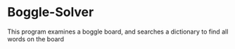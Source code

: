 # Boggle-Solver
This program examines a boggle board, and searches a dictionary to find all words on the board
